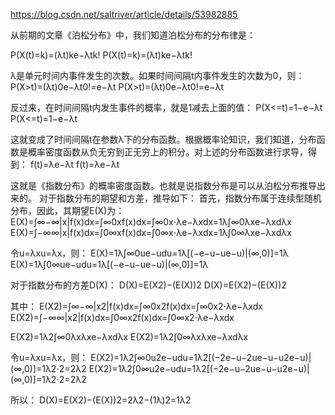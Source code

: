 
https://blog.csdn.net/saltriver/article/details/53982885

从前期的文章《泊松分布》中，我们知道泊松分布的分布律是：

P(X(t)=k)=(λt)ke−λtk!
P(X(t)=k)=(λt)ke−λtk!

λ是单元时间内事件发生的次数。如果时间间隔t内事件发生的次数为0，则： 
P(X>t)=(λt)0e−λt0!=e−λt
P(X>t)=(λt)0e−λt0!=e−λt

反过来，在时间间隔t内发生事件的概率，就是1减去上面的值： 
P(X<=t)=1−e−λt
P(X<=t)=1−e−λt

这就变成了时间间隔t在参数λ下的分布函数。根据概率论知识，我们知道，分布函数是概率密度函数从负无穷到正无穷上的积分。对上述的分布函数进行求导，得到： 
f(t)=λe−λt
f(t)=λe−λt

这就是《指数分布》的概率密度函数。也就是说指数分布是可以从泊松分布推导出来的。
对于指数分布的期望和方差，推导如下： 
首先，指数分布属于连续型随机分布，因此，其期望E(X)为： 
E(X)=∫∞−∞|x|f(x)dx=∫∞0xf(x)dx=∫∞0x⋅λe−λxdx=1λ∫∞0λxe−λxdλx
E(X)=∫−∞∞|x|f(x)dx=∫0∞xf(x)dx=∫0∞x⋅λe−λxdx=1λ∫0∞λxe−λxdλx

令u=λxu=λx，则： 
E(X)=1λ∫∞0ue−udu=1λ[(−e−u−ue−u)|(∞,0)]=1λ
E(X)=1λ∫0∞ue−udu=1λ[(−e−u−ue−u)|(∞,0)]=1λ

对于指数分布的方差D(X)： 
D(X)=E(X2)−(E(X))2
D(X)=E(X2)−(E(X))2

其中： 
E(X2)=∫∞−∞|x2|f(x)dx=∫∞0x2f(x)dx=∫∞0x2⋅λe−λxdx
E(X2)=∫−∞∞|x2|f(x)dx=∫0∞x2f(x)dx=∫0∞x2⋅λe−λxdx

E(X2)=1λ2∫∞0λxλxe−λxdλx
E(X2)=1λ2∫0∞λxλxe−λxdλx

令u=λxu=λx，则： 
E(X2)=1λ2∫∞0u2e−udu=1λ2[(−2e−u−2ue−u−u2e−u)|(∞,0)]=1λ2⋅2=2λ2
E(X2)=1λ2∫0∞u2e−udu=1λ2[(−2e−u−2ue−u−u2e−u)|(∞,0)]=1λ2⋅2=2λ2

所以： 
D(X)=E(X2)−(E(X))2=2λ2−(1λ)2=1λ2